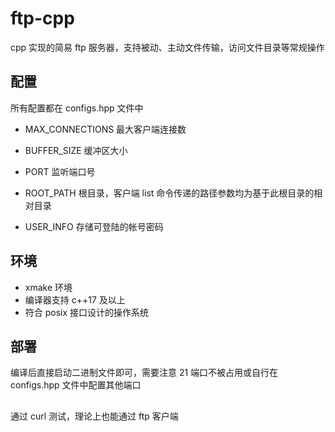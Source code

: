 # ftp-cpp

cpp 实现的简易 ftp 服务器，支持被动、主动文件传输，访问文件目录等常规操作

## 配置

所有配置都在 configs.hpp 文件中

- MAX_CONNECTIONS   最大客户端连接数

- BUFFER_SIZE       缓冲区大小

- PORT              监听端口号

- ROOT_PATH         根目录，客户端 list 命令传递的路径参数均为基于此根目录的相对目录

- USER_INFO         存储可登陆的帐号密码

## 环境

- xmake 环境
- 编译器支持 c++17 及以上
- 符合 posix 接口设计的操作系统

## 部署

编译后直接启动二进制文件即可，需要注意 21 端口不被占用或自行在 configs.hpp 文件中配置其他端口

## 

通过 curl 测试，理论上也能通过 ftp 客户端